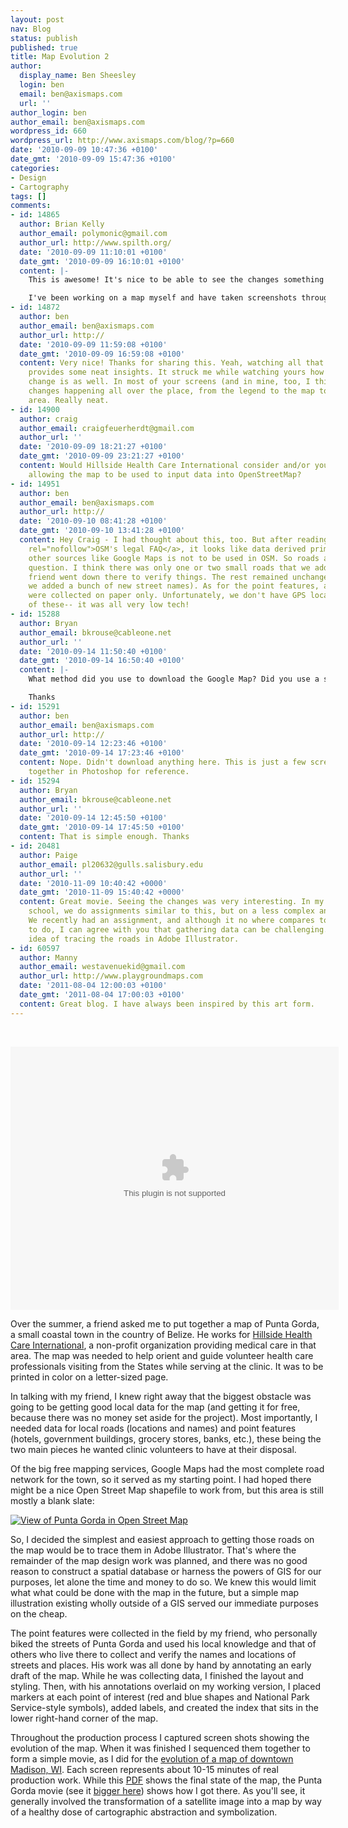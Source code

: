 ```yaml
---
layout: post
nav: Blog
status: publish
published: true
title: Map Evolution 2
author:
  display_name: Ben Sheesley
  login: ben
  email: ben@axismaps.com
  url: ''
author_login: ben
author_email: ben@axismaps.com
wordpress_id: 660
wordpress_url: http://www.axismaps.com/blog/?p=660
date: '2010-09-09 10:47:36 +0100'
date_gmt: '2010-09-09 15:47:36 +0100'
categories:
- Design
- Cartography
tags: []
comments:
- id: 14865
  author: Brian Kelly
  author_email: polymonic@gmail.com
  author_url: http://www.spilth.org/
  date: '2010-09-09 11:10:01 +0100'
  date_gmt: '2010-09-09 16:10:01 +0100'
  content: |-
    This is awesome! It's nice to be able to see the changes something goes though - gives you some insight into the decisions made.

    I've been working on a map myself and have taken screenshots throughout the process. It's not finished yet, but it has definitely changed a bit over the course of it's development: http://www.flickr.com/photos/spilth/sets/72157624490148326/show/
- id: 14872
  author: ben
  author_email: ben@axismaps.com
  author_url: http://
  date: '2010-09-09 11:59:08 +0100'
  date_gmt: '2010-09-09 16:59:08 +0100'
  content: Very nice! Thanks for sharing this. Yeah, watching all that change really
    provides some neat insights. It struck me while watching yours how wholistic the
    change is as well. In most of your screens (and in mine, too, I think) there are
    changes happening all over the place, from the legend to the map to the title
    area. Really neat.
- id: 14900
  author: craig
  author_email: craigfeuerherdt@gmail.com
  author_url: ''
  date: '2010-09-09 18:21:27 +0100'
  date_gmt: '2010-09-09 23:21:27 +0100'
  content: Would Hillside Health Care International consider and/or yourself consider
    allowing the map to be used to input data into OpenStreetMap?
- id: 14951
  author: ben
  author_email: ben@axismaps.com
  author_url: http://
  date: '2010-09-10 08:41:28 +0100'
  date_gmt: '2010-09-10 13:41:28 +0100'
  content: Hey Craig - I had thought about this, too. But after reading over <a href="http://wiki.openstreetmap.org/wiki/Legal_FAQ#Can_I_trace_data_from_Google_Maps.2FVirtual_Earth.2FOrdnance_Survey.2F....3F"
    rel="nofollow">OSM's legal FAQ</a>, it looks like data derived primarily from
    other sources like Google Maps is not to be used in OSM. So roads are out of the
    question. I think there was only one or two small roads that we added after my
    friend went down there to verify things. The rest remained unchanged (although
    we added a bunch of new street names). As for the point features, all of these
    were collected on paper only. Unfortunately, we don't have GPS locations for any
    of these-- it was all very low tech!
- id: 15288
  author: Bryan
  author_email: bkrouse@cableone.net
  author_url: ''
  date: '2010-09-14 11:50:40 +0100'
  date_gmt: '2010-09-14 16:50:40 +0100'
  content: |-
    What method did you use to download the Google Map? Did you use a simple screen capture or did you download the tiles?

    Thanks
- id: 15291
  author: ben
  author_email: ben@axismaps.com
  author_url: http://
  date: '2010-09-14 12:23:46 +0100'
  date_gmt: '2010-09-14 17:23:46 +0100'
  content: Nope. Didn't download anything here. This is just a few screenshots stitched
    together in Photoshop for reference.
- id: 15294
  author: Bryan
  author_email: bkrouse@cableone.net
  author_url: ''
  date: '2010-09-14 12:45:50 +0100'
  date_gmt: '2010-09-14 17:45:50 +0100'
  content: That is simple enough. Thanks
- id: 20481
  author: Paige
  author_email: pl20632@gulls.salisbury.edu
  author_url: ''
  date: '2010-11-09 10:40:42 +0000'
  date_gmt: '2010-11-09 15:40:42 +0000'
  content: Great movie. Seeing the changes was very interesting. In my classes at
    school, we do assignments similar to this, but on a less complex and smaller scale.
    We recently had an assignment, and although it no where compares to what u had
    to do, I can agree with you that gathering data can be challenging. I like your
    idea of tracing the roads in Adobe Illustrator.
- id: 60597
  author: Manny
  author_email: westavenuekid@gmail.com
  author_url: http://www.playgroundmaps.com
  date: '2011-08-04 12:00:03 +0100'
  date_gmt: '2011-08-04 17:00:03 +0100'
  content: Great blog. I have always been inspired by this art form.
---
```

<p><script src="http://www.apple.com/library/quicktime/scripts/ac_quicktime.js" type="text/javascript"></script><br />
 <script src="http://www.apple.com/library/quicktime/scripts/qtp_library.js" type="text/javascript"></script></p>
<p><script type="text/javascript">// <![CDATA[<br />
	QT_WritePoster_XHTML('', 'http://work.axismaps.com/video/Belize_480/Belize_480-poster.jpg',<br />
		'http://work.axismaps.com/video/Belize_480/Belize_480.mov',<br />
		'525', '421', '',<br />
		'controller', 'true',<br />
		'autoplay', 'true',<br />
		'bgcolor', 'black',<br />
		'scale', 'aspect');<br />
// ]]></script></p>
<noscript>
<object classid="clsid:02bf25d5-8c17-4b23-bc80-d3488abddc6b" width="590" height="473" codebase="http://www.apple.com/qtactivex/qtplugin.cab#version=6,0,2,0"><param name="src" value="http://work.axismaps.com/video/Belize_480/Belize_480-poster.jpg" /><param name="href" value="http://work.axismaps.com/video/mapEvolution_small/mapEvolution_small.mov" /><param name="target" value="myself" /><param name="controller" value="false" /><param name="autoplay" value="true" /><param name="scale" value="aspect" /><embed type="video/quicktime" width="525" height="421" src="http://work.axismaps.com/video/Belize_480/Belize_480-poster.jpg" scale="aspect" autoplay="true" controller="false" target="myself" href="http://work.axismaps.com/video/Belize_480/Belize_480.mov"></embed></object><br />
</noscript>
<p>Over the summer, a friend asked me to put together a map of Punta Gorda, a small coastal town in the country of Belize. He works for <a href="http://www.hillsidebelize.net/main.html">Hillside Health Care International</a>, a non-profit organization providing medical care in that area. The map was needed to help orient and guide volunteer health care professionals visiting from the States while serving at the clinic. It was to be printed in color on a letter-sized page.</p>
<p>In talking with my friend, I knew right away that the biggest obstacle was going to be getting good local data for the map  (and getting it for free, because there was no money set aside for the project). Most importantly, I needed data for local roads (locations and names) and point features (hotels, government buildings, grocery stores, banks, etc.), these being the two main pieces he wanted clinic volunteers to have at their disposal.</p>
<p>Of the big free mapping services, Google Maps had the most complete road network for the town, so it served as my starting point. I had hoped there might be a nice Open Street Map shapefile to work from, but this area is still mostly a blank slate:</p>
<p><a href="http://www.axismaps.com/blog/2010/09/map-evolution-2/openstreetmap/" rel="attachment wp-att-706"><img src="http://www.axismaps.com/blog/wp-content/uploads/2010/09/openStreetMap.jpg" alt="View of Punta Gorda in Open Street Map" title="openStreetMap" class="alignnone size-full wp-image-706" /></a></p>
<p>So, I decided the simplest and easiest approach to getting those roads on the map would be to trace them in Adobe Illustrator. That's where the remainder of the map design work was planned, and there was no good reason to construct a spatial database or harness the powers of GIS for our purposes, let alone the time and money to do so. We knew this would limit what what could be done with the map in the future, but a simple map illustration existing wholly outside of a GIS served our immediate purposes on the cheap.</p>
<p>The point features were collected in the field by my friend, who personally biked the streets of Punta Gorda and used his local knowledge and that of others who live there to collect and verify the names and locations of streets and places. His work was all done by hand by annotating an early draft of the map. While he was collecting data, I finished the layout and styling. Then, with his annotations overlaid on my working version, I placed markers at each point of interest (red and blue shapes and National Park Service-style symbols), added labels, and created the index that sits in the lower right-hand corner of the map.</p>
<p>Throughout the production process I captured screen shots showing the evolution of the map. When it was finished I sequenced them together to form a simple movie, as I did for the <a href="http://www.axismaps.com/blog/2009/01/map-evolution/">evolution of a map of downtown Madison, WI</a>. Each screen represents about 10-15 minutes of real production work. While this <a href="http://www.axismaps.com/blog/wp-content/uploads/2010/09/puntaGordaTown.pdf">PDF</a> shows the final state of the map, the Punta Gorda movie (see it <a href="http://work.axismaps.com/video/Belize_720.mov">bigger here</a>) shows how I got there. As you'll see, it generally involved the transformation of a satellite image into a map by way of a healthy dose of cartographic abstraction and symbolization.</p>
